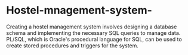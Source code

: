 # Hostel-mnagement-system-
Creating a hostel management system involves designing a database schema and implementing the necessary SQL queries to manage data. PL/SQL, which is Oracle's procedural language for SQL, can be used to create stored procedures and triggers for the system. 
